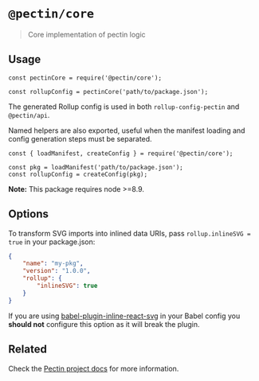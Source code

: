 # `@pectin/core`

> Core implementation of pectin logic

## Usage

```
const pectinCore = require('@pectin/core');

const rollupConfig = pectinCore('path/to/package.json');
```

The generated Rollup config is used in both `rollup-config-pectin` and `@pectin/api`.

Named helpers are also exported, useful when the manifest loading and config generation steps must be separated.

```
const { loadManifest, createConfig } = require('@pectin/core');

const pkg = loadManifest('path/to/package.json');
const rollupConfig = createConfig(pkg);
```

**Note:** This package requires node >=8.9.

## Options

To transform SVG imports into inlined data URIs, pass `rollup.inlineSVG = true` in your package.json:

```json
{
    "name": "my-pkg",
    "version": "1.0.0",
    "rollup": {
        "inlineSVG": true
    }
}
```

If you are using [babel-plugin-inline-react-svg](https://github.com/airbnb/babel-plugin-inline-react-svg) in your Babel config you **should not** configure this option as it will break the plugin.

## Related

Check the [Pectin project docs](https://github.com/evocateur/pectin#readme) for more information.
